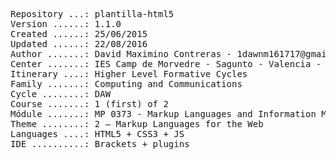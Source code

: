 <pre>
Repository ...: plantilla-html5
Version ......: 1.1.0
Created ......: 25/06/2015
Updated ......: 22/08/2016
Author .......: David Maximino Contreras - 1dawnm161717@gmail.com
Center .......: IES Camp de Morvedre - Sagunto - Valencia - Spain
Itinerary ....: Higher Level Formative Cycles
Family .......: Computing and Communications
Cycle ........: DAW
Course .......: 1 (first) of 2
Módule .......: MP 0373 - Markup Languages and Information Management Systems
Theme ........: 2 – Markup Languages for the Web
Languages ....: HTML5 + CSS3 + JS
IDE ..........: Brackets + plugins
<pre>
